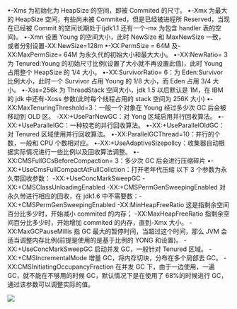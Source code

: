 •-Xms 为初始化为 HeapSize 的空间，即被 Commited 的尺寸。
•-Xmx 为最大的 HeapSize 空间，有些尚未被 Commited，但是已经被进程所 Reserved，当现在已经被 Commit 的空间长期处于(jdk1.1 还有一个-mx 为包含 handler 表的空间)。
•-Xmn 设置 Young 的空间大小，此时 NewSize 和 MaxNewSize 一致，或者分别设置-XX:NewSize=128m
•-XX:PermSize = 64M 及-XX:MaxPermSize= 64M 为永久代的初始大小和最大大小。
•-XX:NewRatio= 3 为 Tenured:Young 的初始尺寸比例(设置了大小就不再设置此值)，此时 Young 占用整个 HeapSize 的 1/4 大小。
•-XX:SurvivorRatio= 6：为 Eden:Survivor 比例大小，此时一个 Survivor 占用 Young 的 1/8 大小，而 Eden 占用 3/4 大小。
•-Xss=256k 为 ThreadStack 空间大小，jdk 1.5 以后默认是 1M，在 IBM 的 jdk 中还有-Xoss 参数(此时每个线程占用的 stack 空间为 256K 大小)
•-XX:MaxTenuringThreshold=3：一般一个对象在 Young 经过多少次 GC 后会被移动到 OLD 区。
-XX:+UseParNewGC：对 Yong 区域启用并行回收算法。
•-XX:+UseParallelGC：一种较老的并行回收算法。
•-XX:+UseParallelOldGC：对 Tenured 区域使用并行回收算法。
•-XX:ParallelGCThread=10：并行的个数，一般和 CPU 个数相对应。
•-XX:+UseAdaptiveSizepollcy：收集器自动根据实际情况进行一些比例以及回收算法调整。
•-XX:CMSFullGCsBeforeCompaction= 3：多少次 GC 后会进行压缩碎片
•-XX:+UseCmsFullCompactAtFullCollction：打开老年代压缩
以下 3 个参数为永久带回收参数：
-XX:+UseConcMarkSweepGC -XX:+CMSClassUnloadingEnabled
-XX:+CMSPermGenSweepingEnabled 对永久带进行相应的回收，在 jdk1.6 中不需要数：-XX:+CMSPermGenSweepingEnabled
-XX:MinHeapFreeRatio 这是指剩余空间百分比多少时，开始减小 commited 的内存；
-XX:MaxHeapFreeRatio 指剩余空间百分比多少时，开始增加 commited 的内存，直到-Xmx 大小。
-XX:MaxGCPauseMillis 指 GC 最大的暂停时间，当超过这个时间，那么 JVM 会适当调整内存比例(前提是使用的是基于比例的 YONG 和设置)。
-XX:+UseConcMarkSweepGC 启动并发 GC，一般针对 Tenured 区域。
-XX:+CMSIncrementalMode 增量 GC，将内存切块，分布在多个局部去 GC。
-XX:CMSInitiatingOccupancyFraction 在并发 GC 下，由于一边使用，一遍 GC，就不能在不够用的时候 GC，默认情况下是在使用了 68%的时候进行 GC，通过该参数可以调整实际的值。

![](https://i0.wp.com/www.techpaste.com/wp-content/uploads/2012/02/Default-JVM-Settings-Java-6.jpg?w=600)
